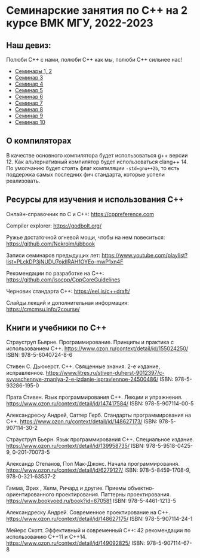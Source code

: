 # Семинарские занятия по C++ на 2 курсе ВМК МГУ, 2022-2023

## Наш девиз:

Полюби C++ с нами, полюби C++ как мы, полюби C++ сильнее нас!

* [Семинары 1, 2](sem01)
* [Семинар 3](sem03)
* [Семинар 4](sem04)
* [Семинар 5](sem05)
* [Семинар 6](sem06)
* [Семинар 7](sem07)
* [Семинар 8](sem08)
* [Семинар 9](sem09)
* [Семинар 10](sem10)

## О компиляторах

В качестве основного компилятора будет использоваться g++ версии 12.
Как альтернативный компилятор будет использоваться clang++ 14.
По умолчанию будет стоять флаг компиляции `-std=gnu++2b`, то есть
поддержка самых последних фич стандарта, которые успели реализовать.

## Ресурсы для изучения и использования C++

Онлайн-справочник по C и C++:
https://cppreference.com

Compiler explorer:
https://godbolt.org/

Ружье достаточной огневой мощи, чтобы на нем повеситься:
https://github.com/Nekrolm/ubbook

Записи семинаров предыдущих лет:
https://www.youtube.com/playlist?list=PLckDP3jNUDU7ojdlRAH1OYEo-mwP1xn4F

Рекомендации по разработке на C++:
https://github.com/isocpp/CppCoreGuidelines

Черновик стандарта C++:
https://eel.is/c++draft/

Слайды лекций и дополнительная информация:
https://cmcmsu.info/2course/

## Книги и учебники по C++

Страуструп Бьярне. Программирование. Принципы и практика с использованием C++.
https://www.ozon.ru/context/detail/id/155024250/
ISBN: 978-5-6040724-8-6

Стивен С. Дьюхерст. C++. Священные знания. 2-е издание, исправленное.
https://www.litres.ru/stiven-duherst-9012397/c-svyaschennye-znaniya-2-e-izdanie-ispravlennoe-24500486/
ISBN: 978-5-93286-195-0

Прата Стивен. Язык программирования C++. Лекции и упражнения.
https://www.ozon.ru/context/detail/id/147417584/
ISBN: 978-5-907114-00-5

Александреску Андрей, Саттер Герб. Стандарты программирования на С++.
https://www.ozon.ru/context/detail/id/148627173/
ISBN: 978-5-907114-30-2

Страуструп Бьерн. Язык программирования C++. Специальное издание.
https://www.ozon.ru/context/detail/id/139958735/
ISBN: 978-5-9518-0425-9, 0-201-70073-5

Александр Степанов, Пол Мак-Джонс. Начала программирования.
https://www.ozon.ru/context/detail/id/6279127/
ISBN: 978-5-8459-1708-9, 978-0-321-63537-2

Гамма, Эрих , Хелм, Ричард и другие. Приемы объектно-ориентированного проектирования. Паттерны проектирования.
https://www.bookvoed.ru/book?id=670581
ISBN: 978-5-4461-1213-5

Александреску Андрей. Современное проектирование на C++.
https://www.ozon.ru/context/detail/id/148627175/
ISBN: 978-5-907114-24-1

Мейерс Скотт. Эффективный и современный С++: 42 рекомендации по использованию C++11 и C++14.
https://www.ozon.ru/context/detail/id/149092825/
ISBN: 978-5-907114-67-8

